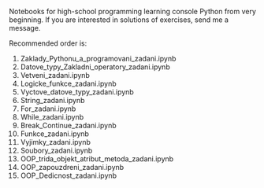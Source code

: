 Notebooks for high-school programming learning console Python from very beginning.
If you are interested in solutions of exercises, send me a message.

Recommended order is:
  1) Zaklady_Pythonu_a_programovani_zadani.ipynb
  2) Datove_typy_Zakladni_operatory_zadani.ipynb
  3) Vetveni_zadani.ipynb
  4) Logicke_funkce_zadani.ipynb
  5) Vyctove_datove_typy_zadani.ipynb
  6) String_zadani.ipynb
  7) For_zadani.ipynb
  8) While_zadani.ipynb
  9) Break_Continue_zadani.ipynb
  10) Funkce_zadani.ipynb
  11) Vyjimky_zadani.ipynb
  12) Soubory_zadani.ipynb
  13) OOP_trida_objekt_atribut_metoda_zadani.ipynb
  14) OOP_zapouzdreni_zadani.ipynb
  15) OOP_Dedicnost_zadani.ipynb
